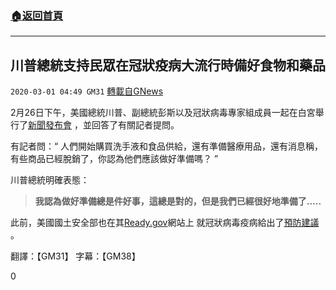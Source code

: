 ###  [:house:返回首頁](https://github.com/ourhimalayas/txt)
---

## 川普總統支持民眾在冠狀疫病大流行時備好食物和藥品
`2020-03-01 04:49 GM31` [轉載自GNews](https://gnews.org/zh-hant/128663/)

2月26日下午，美國總統川普、副總統彭斯以及冠狀病毒專家組成員一起在白宮舉行了[新聞發布會](https://youtu.be/RzRD46SS11c) ，並回答了有關記者提問。

有記者問：“ 人們開始購買洗手液和食品供給，還有準備醫療用品，還有消息稱，有些商品已經脫銷了，你認為他們應該做好準備嗎？ ”

川普總統明確表態：


> **我認為做好準備總是件好事，這總是對的，但是我們已經很好地準備了…..**


此前，美國國土安全部也在其[Ready.gov](http://www.ready.gov)網站上 就冠狀病毒疫病給出了[預防建議](https://gnews.org/zh-hans/127165/) 。

翻譯：【GM31】 字幕：【GM38】

0
